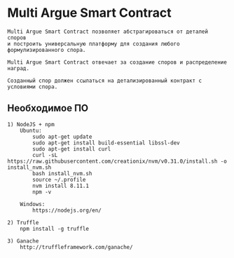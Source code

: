 
# Multi Argue Smart Contract
    Multi Argue Smart Contract позволяет абстрагироваться от деталей споров 
    и построить универсальную платформу для создания любого формулизированного спора.

    Multi Argue Smart Contract отвечает за создание споров и распределение наград. 

    Созданный спор должен ссылаться на детализированный контракт с условиями спора.
    
## Необходимое ПО
    1) NodeJS + npm
        Ubuntu:
            sudo apt-get update
            sudo apt-get install build-essential libssl-dev
            sudo apt-get install curl
            curl -sL https://raw.githubusercontent.com/creationix/nvm/v0.31.0/install.sh -o install_nvm.sh
            bash install_nvm.sh
            source ~/.profile
            nvm install 8.11.1
            npm -v
        
        Windows:
            https://nodejs.org/en/    
        
    2) Truffle
        npm install -g truffle
        
    3) Ganache
        http://truffleframework.com/ganache/
